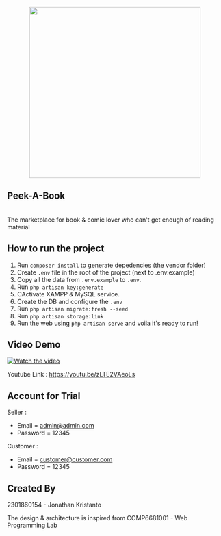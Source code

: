 <p align="center"><a href="https://laravel.com" target="_blank"><img src="https://raw.githubusercontent.com/laravel/art/master/logo-lockup/5%20SVG/2%20CMYK/1%20Full%20Color/laravel-logolockup-cmyk-red.svg" width="400"></a></p>


## Peek-A-Book
<br>
The marketplace for book & comic lover who can't get enough of reading material 

## How to run the project
1. Run `composer install` to generate depedencies (the vendor folder)
2. Create `.env` file in the root of the project (next to .env.example)
3. Copy all the data from `.env.example` to `.env`. 
4. Run `php artisan key:generate`
5. CActivate XAMPP & MySQL service. 
6. Create the DB and configure the `.env`
7. Run `php artisan migrate:fresh --seed`
8. Run `php artisan storage:link`
9. Run the web using `php artisan serve` and voila it's ready to run!

## Video Demo
[![Watch the video](https://img.youtube.com/vi/zLTE2VAeoLs/maxresdefault.jpg)](https://youtu.be/zLTE2VAeoLs)

Youtube Link : https://youtu.be/zLTE2VAeoLs

## Account for Trial
Seller :
- Email = admin@admin.com
- Password = 12345

Customer :
- Email = customer@customer.com
- Password = 12345
## Created By
2301860154 - Jonathan Kristanto

The design & architecture is inspired from COMP6681001 - Web Programming Lab
